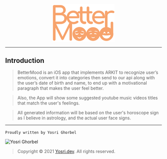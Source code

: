 <div align="center">
    <img src="logo_text.png" width="200" alt="BetterMood">
</div>

---

## Introduction
> BetterMood is an iOS app that implements ARKIT to recognize user’s emotions, convert it into categories then send to our api along with the user’s date of birth and name, to end up with a motivational paragraph that makes the user feel better.

> Also, the App will show some suggested youtube music videos titles that match the user's feelings.

> All generated information will be based on the user's horoscope sign as I believe in astrology, and the actual user face signs.


---


```Proudly written by Yosri Ghorbel```

![Yosri Ghorbel](https://pbs.twimg.com/media/E3YEO7kXwAU9x6x?format=png&name=4096x4096)

> Copyright © 2021 [Yosri.dev](https://Yosri.dev). All rights reserved.
